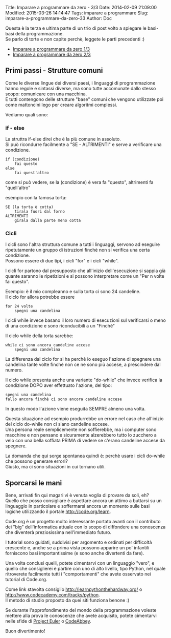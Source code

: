 Title: Imparare a programmare da zero - 3/3
Date: 2014-02-09 21:09:00
Modified: 2015-03-26 14:14:47
Tags: imparare a programmare
Slug: imparare-a-programmare-da-zero-33
Author: Doc

Questa è la terza e ultima parte di un trio di post volto a spiegare le
basi-basi della programmazione.  
Se parlo di torte e non capite perchè, leggete le parti precedenti :)  

* [Imparare a programmare da zero
1/3](/imparare-a-programmare-da-zero-13/)
* [Imparare a programmare da zero
2/3](/imparare-a-programmare-da-zero-23/)

Primi passi - Strutture comuni
------------------------------

Come le diverse lingue dei diversi paesi, i linguaggi di programmazione
hanno regole e sintassi diverse, ma sono tutte accomunate dallo stesso
scopo: comunicare con una macchina.  
E tutti contengono delle strutture "base" comuni che vengono utilizzate
poi come mattoncini lego per creare algoritmi complessi.

Vediamo quali sono:

### if - else

La struttra if-else direi che è la più comune in assoluto.  
Si può ricondurre facilmente a "SE - ALTRIMENTI" e serve a verificare
una condizione.

    if (condizione)
        fai questo
    else
        fai quest'altro

come si può vedere, se la (condizione) è vera fa "questo", altrimenti fa
"quell'altro"

esempio con la famosa torta:

    SE (la torta è cotta)
        tirala fuori dal forno
    ALTRIMENTI
        girala dalla parte meno cotta

### Cicli

I cicli sono l'altra struttura comune a tutti i linguaggi, servono ad
eseguire ripetutamente un gruppo di istruzioni finchè non si verifica
una certa condizione.  
Possono essere di due tipi, i cicli "for" e i cicli "while".

I cicli for partono dal presupposto che all'inizio dell'esecuzione si
sappia già quante saranno le ripetizioni e si possono interpretare come
un "Per n volte fai questo".

Esempio: è il mio compleanno e sulla torta ci sono 24 candeline.  
Il ciclo for allora potrebbe essere

    for 24 volte
        spegni una candelina

I cicli while invece basano il loro numero di esecuzioni sul verificarsi
o meno di una condizione e sono riconducibili a un "Finchè"

Il ciclo while della torta sarebbe:

    while ci sono ancora candeline accese
        spegni una candelina

La differenza dal ciclo for si ha perchè io eseguo l'azione di spegnere
una candelina tante volte finchè non ce ne sono più accese, a
prescindere dal numero.

Il ciclo while presenta anche una variante "do-while" che invece
verifica la condizione DOPO aver effettuato l'azione, del tipo:

    spegni una candelina
    fallo ancora finchè ci sono ancora candeline accese

In questo modo l'azione viene eseguita SEMPRE almeno una volta.

Questa situazione ad esempio produrrebbe un errore nel caso che
all'inizio del ciclo do-while non ci siano candeline accese.  
Una persona reale semplicemente non soffierebbe, ma i computer sono
macchine e non pensano e sicuramente alzerebbero tutto lo zucchero a
velo con una bella soffiata PRIMA di vedere se c'erano candeline accese
da spegnere.

La domanda che qui sorge spontanea quindi è: perchè usare i cicli
do-while che possono generare errori?  
Giusto, ma ci sono situazioni in cui tornano utili.

Sporcarsi le mani
-----------------

Bene, arrivati fin qui magari vi è venuta voglia di provare da soli,
eh?  
Quello che posso consigliare è aspettare ancora un attimo a buttarsi su
un linguaggio in particolare e soffermarsi ancora un momento sulle basi
logiche utilizzando il portale <http://code.org/learn>.

Code.org è un progetto molto interessante portato avanti con il
contributo dei "big" dell'informatica attuale con lo scopo di diffondere
una conoscenza che diventerà preziosissima nell'immediato futuro.

I tutorial sono guidati, suddivisi per argomento e ordinati per
difficoltà crescente e, anche se a prima vista possono apparire un po'
infantili forniscono basi importantissime (e sono anche divertenti da
fare).

Una volta conclusi quelli, potete cimentarvi con un linguaggio "vero", e
quello che consiglierei è partire con uno di alto livello, tipo Python,
nel quale ritroverete facilmente tutti i "comportamenti" che avete
osservato nei tutorial di Code.org.

Come link stavolta consiglio <http://learnpythonthehardway.org/> o
<http://www.codecademy.com/tracks/python>.  
Il metodo di studio proposto da quei siti funziona benone :)

Se durante l'approfondimento del mondo della programmazione voleste
mettere alla prova le conoscenze che avete acquisito, potete cimentarvi
nelle sfide di [Project Euler](http://projecteuler.net/problems) o
[CodeAbbey](http://codeabbey.com/).

Buon divertimento!
